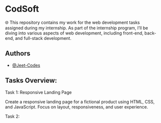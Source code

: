 
# CodSoft

🌐 This repository contains my work for the web development tasks assigned during my internship. As part of the internship program, I’ll be diving into various aspects of web development, including front-end, back-end, and full-stack development.


## Authors

- [@Jeet-Codes](https://github.com/Jeet-Codes)




## Tasks Overview:

Task 1: 
Responsive Landing Page

Create a responsive landing page for a fictional product using HTML, CSS, and JavaScript.
Focus on layout, responsiveness, and user experience.

Task 2: 
